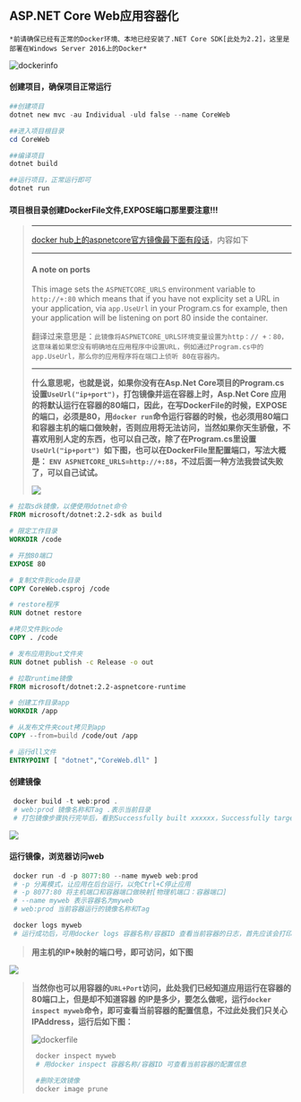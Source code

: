 ## ASP.NET Core Web应用容器化

```
*前请确保已经有正常的Docker环境、本地已经安装了.NET Core SDK[此处为2.2]，这里是部署在Windows Server 2016上的Docker*
```

![dockerinfo](images/dockerinfo.png)

#### 创建项目，确保项目正常运行

```powershell
##创建项目
dotnet new mvc -au Individual -uld false --name CoreWeb

##进入项目根目录
cd CoreWeb

##编译项目
dotnet build

##运行项目，正常运行即可
dotnet run
```

#### 项目根目录创建DockerFile文件,EXPOSE端口那里要注意!!!

> ******
>
> [docker hub上的aspnetcore官方镜像最下面有段话](https://hub.docker.com/r/microsoft/aspnetcore)，内容如下
>
> ------
>
> #### A note on ports
>
> This image sets the `ASPNETCORE_URLS` environment variable to `http://+:80` which means that if you have not explicity set a URL in your application, via `app.UseUrl` in your Program.cs for example, then your application will be listening on port 80 inside the container.
>
> 翻译过来意思是：`此镜像将ASPNETCORE_URLS环境变量设置为http：// +：80，这意味着如果您没有明确地在应用程序中设置URL，例如通过Program.cs中的app.UseUrl，那么你的应用程序将在端口上侦听 80在容器内。`
>
> ------
>
> **什么意思呢，也就是说，如果你没有在Asp.Net Core项目的Program.cs设置`UseUrl("ip+port")`，打包镜像并运在容器上时，Asp.Net Core 应用的将默认运行在容器的80端口，因此，在写DockerFile的时候，EXPOSE的端口，必须是80，用`docker run`命令运行容器的时候，也必须用80端口和容器主机的端口做映射，否则应用将无法访问，当然如果你天生骄傲，不喜欢用别人定的东西，也可以自己改，除了在Program.cs里设置`UseUrl("ip+port") `如下图，也可以在DockerFile里配置端口，写法大概是： `ENV ASPNETCORE_URLS=http://+:88`，不过后面一种方法我尝试失败了，可以自己试试。**
>
> ![](images/changedefaultport.png)

```dockerfile
# 拉取sdk镜像，以便使用dotnet命令
FROM microsoft/dotnet:2.2-sdk as build

# 限定工作目录
WORKDIR /code

# 开放80端口
EXPOSE 80

# 复制文件到code目录
COPY CoreWeb.csproj /code

# restore程序 
RUN dotnet restore

#拷贝文件到code
COPY . /code

# 发布应用到out文件夹
RUN dotnet publish -c Release -o out

# 拉取runtime镜像
FROM microsoft/dotnet:2.2-aspnetcore-runtime

# 创建工作目录app
WORKDIR /app

# 从发布文件夹cout拷贝到app
COPY --from=build /code/out /app

# 运行dll文件
ENTRYPOINT [ "dotnet","CoreWeb.dll" ]
```

#### 创建镜像

```powershell
 docker build -t web:prod . 
 # web:prod 镜像名称和Tag .表示当前目录
 # 打包镜像步骤执行完毕后，看到Successfully built xxxxxx，Successfully targeted xxxx:xx 即为成功了，可用docker images查看镜像
```

![](images/dockerbuild.png)

#### 运行镜像，浏览器访问web

```powershell
 docker run -d -p 8077:80 --name myweb web:prod
 # -p 分离模式，让应用在后台运行，以免Ctrl+C停止应用
 # -p 8077:80 将主机端口和容器端口做映射[物理机端口：容器端口]
 # --name myweb 表示容器名为myweb
 # web:prod 当前容器运行的镜像名称和Tag 

 docker logs myweb
 # 运行成功后，可用docker logs 容器名称/容器ID 查看当前容器的日志，首先应该会打印出应用在容器运行的端口，此处为默认的80 
```

> **用主机的IP+映射的端口号，即可访问，如下图**

![](images/dockerrun.png)

> **当然你也可以用容器的`URL+Port`访问，此处我们已经知道应用运行在容器的80端口上，但是却不知道容器 的IP是多少，要怎么做呢，运行`docker inspect myweb`命令，即可查看当前容器的配置信息，不过此处我们只关心IPAddress，运行后如下图：**
>
> ![dockerfile](images/dockerinspect.png)
>
> ```powershell
>  docker inspect myweb
>  # 用docker inspect 容器名称/容器ID 可查看当前容器的配置信息
>  
>  #删除无效镜像
>  docker image prune
> ```